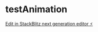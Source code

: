 # testAnimation

[Edit in StackBlitz next generation editor ⚡️](https://stackblitz.com/~/github.com/ole-jonas/testAnimation)